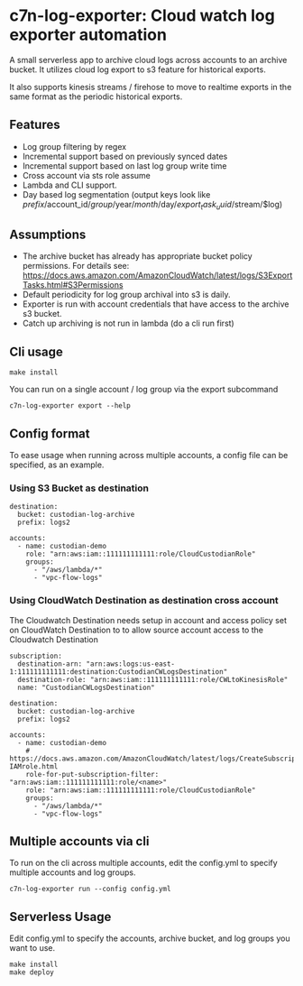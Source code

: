# c7n-log-exporter: Cloud watch log exporter automation

A small serverless app to archive cloud logs across accounts to an archive bucket. It utilizes
cloud log export to s3 feature for historical exports.

It also supports kinesis streams / firehose to move to realtime exports in the same format
as the periodic historical exports.


## Features

 - Log group filtering by regex
 - Incremental support based on previously synced dates
 - Incremental support based on last log group write time
 - Cross account via sts role assume
 - Lambda and CLI support.
 - Day based log segmentation (output keys look
   like $prefix/$account_id/$group/$year/$month/$day/$export_task_uuid/$stream/$log)
 

## Assumptions

 - The archive bucket has already has appropriate bucket policy permissions.
   For details see:
   https://docs.aws.amazon.com/AmazonCloudWatch/latest/logs/S3ExportTasks.html#S3Permissions
 - Default periodicity for log group archival into s3 is daily.
 - Exporter is run with account credentials that have access to the archive s3 bucket.
 - Catch up archiving is not run in lambda (do a cli run first)


## Cli usage

```
make install
```

You can run on a single account / log group via the export subcommand
```
c7n-log-exporter export --help
```

## Config format

To ease usage when running across multiple accounts, a config file can be specified, as
an example.

### Using S3 Bucket as destination

```
destination:
  bucket: custodian-log-archive
  prefix: logs2

accounts:
  - name: custodian-demo
    role: "arn:aws:iam::111111111111:role/CloudCustodianRole"
    groups:
      - "/aws/lambda/*"
      - "vpc-flow-logs"
```

### Using CloudWatch Destination as destination cross account
The Cloudwatch Destination needs setup in account and access policy set on CloudWatch Destination to to allow 
source account access to the Cloudwatch Destination

```
subscription:
  destination-arn: "arn:aws:logs:us-east-1:111111111111:destination:CustodianCWLogsDestination"
  destination-role: "arn:aws:iam::111111111111:role/CWLtoKinesisRole"
  name: "CustodianCWLogsDestination"

destination:
  bucket: custodian-log-archive
  prefix: logs2

accounts:
  - name: custodian-demo
    # https://docs.aws.amazon.com/AmazonCloudWatch/latest/logs/CreateSubscriptionFilter-IAMrole.html
    role-for-put-subscription-filter: "arn:aws:iam::111111111111:role/<name>"
    role: "arn:aws:iam::111111111111:role/CloudCustodianRole"
    groups:
      - "/aws/lambda/*"
      - "vpc-flow-logs"
```

## Multiple accounts via cli

To run on the cli across multiple accounts, edit the config.yml to specify multiple
accounts and log groups.

```
c7n-log-exporter run --config config.yml
```

## Serverless Usage

Edit config.yml to specify the accounts, archive bucket, and log groups you want to
use.

```
make install
make deploy
```

